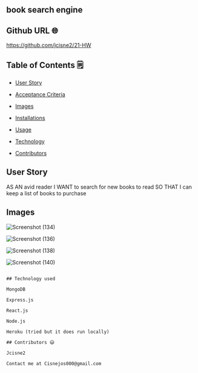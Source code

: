 ## book search engine

## Github URL 🌐
https://github.com/jcisne2/21-HW

## Table of Contents 🗒

* [User Story](#User-Story)

* [Acceptance Criteria](#Acceptance-Criteria)

* [Images](#images)

* [Installations](#dependencies)

* [Usage](#Usage)

* [Technology](#Technology)

* [Contributors](#contributors)

## User Story

AS AN avid reader
I WANT to search for new books to read
SO THAT I can keep a list of books to purchase

## Images

![Screenshot (134)](https://user-images.githubusercontent.com/108189023/210483920-e436c5f6-d245-44e5-97c0-6ff0f5a75248.png)

![Screenshot (136)](https://user-images.githubusercontent.com/108189023/210483954-02106fb4-ede4-4e82-9c94-5f717e923d0f.png)

![Screenshot (138)](https://user-images.githubusercontent.com/108189023/210483980-1e5ae5c7-1db2-4fc5-a587-fc4020acf402.png)

![Screenshot (140)](https://user-images.githubusercontent.com/108189023/210484002-1e8a2d7c-2733-4af0-8afc-39364d023b52.png)

```

## Technology used

MongoDB

Express.js

React.js

Node.js

Heroku (tried but it does run locally)

## Contributors 😃

Jcisne2

Contact me at Cisnejos000@gmail.com
